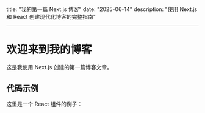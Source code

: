 ## <!-- content/blog/zh/first-post.md -->

title: "我的第一篇 Next.js 博客"
date: "2025-06-14"
description: "使用 Next.js 和 React 创建现代化博客的完整指南"

---

# 欢迎来到我的博客

这是我使用 Next.js 创建的第一篇博客文章。

## 代码示例

这里是一个 React 组件的例子：

